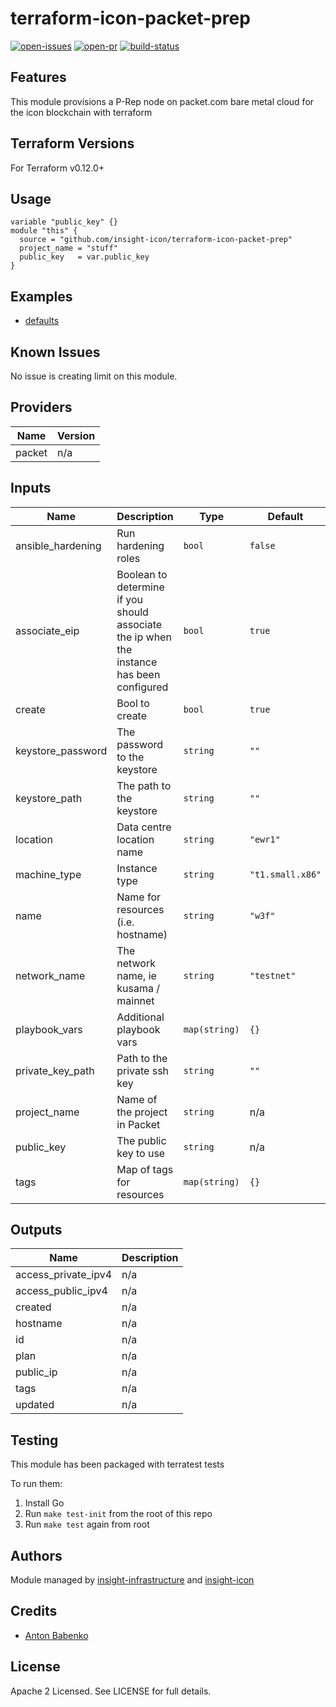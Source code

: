 # terraform-icon-packet-prep

[![open-issues](https://img.shields.io/github/issues-raw/insight-icon/terraform-icon-packet-prep?style=for-the-badge)](https://github.com/insight-icon/terraform-icon-packet-prep/issues)
[![open-pr](https://img.shields.io/github/issues-pr-raw/insight-icon/terraform-icon-packet-prep?style=for-the-badge)](https://github.com/insight-icon/terraform-icon-packet-prep/pulls)
[![build-status](https://img.shields.io/circleci/build/github/insight-icon/terraform-icon-packet-prep?style=for-the-badge)](https://circleci.com/gh/insight-icon/terraform-icon-packet-prep)

## Features

This module provisions a P-Rep node on packet.com bare metal cloud for the icon blockchain with terraform

## Terraform Versions

For Terraform v0.12.0+

## Usage

```
variable "public_key" {}
module "this" {
  source = "github.com/insight-icon/terraform-icon-packet-prep"
  project_name = "stuff"
  public_key   = var.public_key
}
```
## Examples

- [defaults](https://github.com/robc-io/terraform-icon-packet-prep/tree/master/examples/defaults)

## Known  Issues
No issue is creating limit on this module.

<!-- BEGINNING OF PRE-COMMIT-TERRAFORM DOCS HOOK -->
## Providers

| Name | Version |
|------|---------|
| packet | n/a |

## Inputs

| Name | Description | Type | Default | Required |
|------|-------------|------|---------|:-----:|
| ansible\_hardening | Run hardening roles | `bool` | `false` | no |
| associate\_eip | Boolean to determine if you should associate the ip when the instance has been configured | `bool` | `true` | no |
| create | Bool to create | `bool` | `true` | no |
| keystore\_password | The password to the keystore | `string` | `""` | no |
| keystore\_path | The path to the keystore | `string` | `""` | no |
| location | Data centre location name | `string` | `"ewr1"` | no |
| machine\_type | Instance type | `string` | `"t1.small.x86"` | no |
| name | Name for resources (i.e. hostname) | `string` | `"w3f"` | no |
| network\_name | The network name, ie kusama / mainnet | `string` | `"testnet"` | no |
| playbook\_vars | Additional playbook vars | `map(string)` | `{}` | no |
| private\_key\_path | Path to the private ssh key | `string` | `""` | no |
| project\_name | Name of the project in Packet | `string` | n/a | yes |
| public\_key | The public key to use | `string` | n/a | yes |
| tags | Map of tags for resources | `map(string)` | `{}` | no |

## Outputs

| Name | Description |
|------|-------------|
| access\_private\_ipv4 | n/a |
| access\_public\_ipv4 | n/a |
| created | n/a |
| hostname | n/a |
| id | n/a |
| plan | n/a |
| public\_ip | n/a |
| tags | n/a |
| updated | n/a |

<!-- END OF PRE-COMMIT-TERRAFORM DOCS HOOK -->

## Testing
This module has been packaged with terratest tests

To run them:

1. Install Go
2. Run `make test-init` from the root of this repo
3. Run `make test` again from root

## Authors

Module managed by [insight-infrastructure](https://github.com/insight-infrastructure) and [insight-icon](https://github.com/insight-icon)

## Credits

- [Anton Babenko](https://github.com/antonbabenko)

## License

Apache 2 Licensed. See LICENSE for full details.